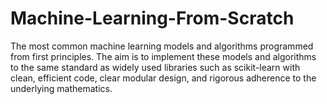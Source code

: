 # Machine-Learning-From-Scratch
The most common machine learning models and algorithms programmed from first principles. The aim is to implement these models and algorithms to the same standard as widely used libraries such as scikit-learn with clean, efficient code, clear modular design, and rigorous adherence to the underlying mathematics.
